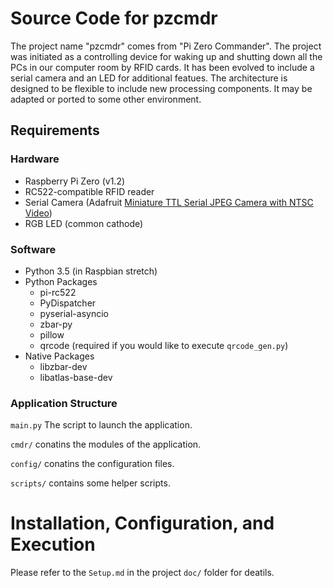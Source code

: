 Source Code for pzcmdr
======================

The project name "pzcmdr" comes from "Pi Zero Commander".
The project was initiated as a controlling device for waking up and shutting
down all the PCs in our computer room by RFID cards. It has been evolved to
include a serial camera and an LED for additional featues.
The architecture is designed to be flexible to include new processing components.
It may be adapted or ported to some other environment.


Requirements
------------

### Hardware

*   Raspberry Pi Zero (v1.2)
*   RC522-compatible RFID reader
*   Serial Camera (Adafruit [Miniature TTL Serial JPEG Camera with NTSC Video](https://www.adafruit.com/product/1386))
*   RGB LED (common cathode)

### Software

*   Python 3.5 (in Raspbian stretch)
*   Python Packages
    *   pi-rc522
    *   PyDispatcher
    *   pyserial-asyncio
    *   zbar-py
    *   pillow
    *   qrcode (required if you would like to execute `qrcode_gen.py`)
*   Native Packages
    *   libzbar-dev
    *   libatlas-base-dev

### Application Structure

`main.py` The script to launch the application.

`cmdr/` conatins the modules of the application.

`config/` conatins the configuration files.

`scripts/` contains some helper scripts.

Installation, Configuration, and Execution
==========================================

Please refer to the `Setup.md` in the project `doc/` folder for deatils.
